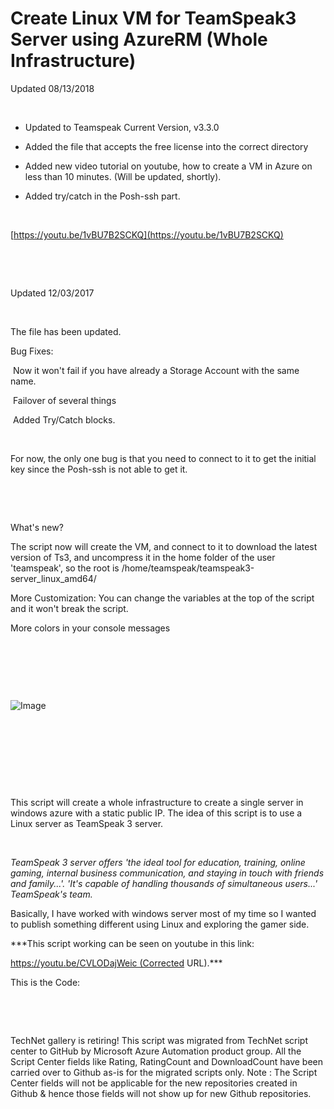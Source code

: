 ﻿Create Linux VM for TeamSpeak3 Server using AzureRM (Whole Infrastructure)
==========================================================================

            

Updated 08/13/2018


 


  *  Updated to Teamspeak Current Version, v3.3.0

  *  Added the file that accepts the free license into the correct directory

  *  Added new video tutorial on youtube, how to create a VM in Azure on less than 10 minutes. (Will be updated, shortly).

  *  Added try/catch in the Posh-ssh part. 

 

[https://youtu.be/1vBU7B2SCKQ](https://youtu.be/1vBU7B2SCKQ)


 


 






Updated 12/03/2017


 


The file has been updated. 


Bug Fixes:


 Now it won't fail if you have already a Storage Account with the same name.


 Failover of several things


 Added Try/Catch blocks.


 


For now, the only one bug is that you need to connect to it to get the initial key since the Posh-ssh is not able to get it.


 


 


What's new?


The script now will create the VM, and connect to it to download the latest version of Ts3, and uncompress it in the home folder of the user 'teamspeak', so the root is /home/teamspeak/teamspeak3-server_linux_amd64/


More Customization: You can change the variables at the top of the script and it won't break the script.


More colors in your console messages


 


 

 

![Image](https://github.com/azureautomation/create-linux-vm-for-teamspeak3-server-using-azurerm-(whole-infrastructure)/raw/master/screenshot_5.png)


 


 






 






 


This script will create a whole infrastructure to create a single server in windows azure with a static public IP. The idea of this script is to use a Linux server as TeamSpeak 3 server. 


 


*TeamSpeak 3 server offers 'the ideal tool for education, training, online gaming, internal business communication, and staying in touch with friends and family...'. 'It's capable of handling thousands of simultaneous users...'
 TeamSpeak's team.*


Basically, I have worked with windows server most of my time so I wanted to publish something different using Linux and exploring the gamer side.


***This script working can be seen on youtube in this link:

https://youtu.be/CVLODajWeic (Corrected URL).***


This is the Code:


 

 

        
    
TechNet gallery is retiring! This script was migrated from TechNet script center to GitHub by Microsoft Azure Automation product group. All the Script Center fields like Rating, RatingCount and DownloadCount have been carried over to Github as-is for the migrated scripts only. Note : The Script Center fields will not be applicable for the new repositories created in Github & hence those fields will not show up for new Github repositories.
